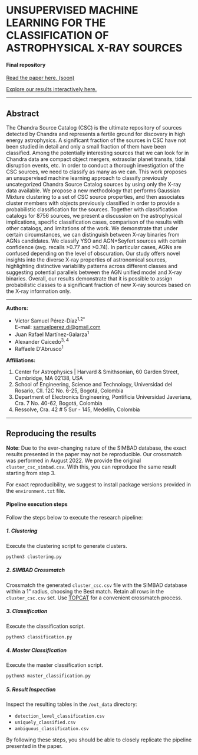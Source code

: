 #  UNSUPERVISED MACHINE LEARNING FOR THE CLASSIFICATION OF ASTROPHYSICAL X-RAY SOURCES
#### Final repository

[Read the paper here. (soon)]()

[Explore our results interactively here.](https://umlcaxs-playground.streamlit.app/)

---
## Abstract
The Chandra Source Catalog (CSC) is the ultimate repository of sources detected by Chandra and represents a fertile ground for discovery in high energy astrophysics. A significant fraction of the sources in CSC have not been studied in detail and only a small fraction of them have been classified. Among the potentially interesting sources that we can look for in Chandra data are compact object mergers, extrasolar planet transits, tidal disruption events, etc. In order to conduct a thorough investigation of the CSC sources, we need to classify as many as we can. This work proposes an unsupervised machine learning approach to classify previously uncategorized Chandra Source Catalog sources by using only the X-ray data available. We propose a new methodology that performs Gaussian Mixture clustering to a set of CSC source properties, and then associates cluster members with objects previously classified in order to provide a probabilistic classification for the sources. Together with classification catalogs for 8756 sources, we present a discussion on the astrophysical implications, specific classification cases, comparison of the results with other catalogs, and limitations of the work. We demonstrate that under certain circumstances, we can distinguish between X-ray binaries from AGNs candidates. We classify YSO and AGN+Seyfert sources with certain confidence (avg. recalls >0.77 and >0.74). In particular cases, AGNs are confused depending on the level of obscuration. Our study offers novel insights into the diverse X-ray properties of astronomical sources, highlighting distinctive variability patterns across different classes and suggesting potential parallels between the AGN unified model and X-ray binaries. Overall, our results demonstrate that it is possible to assign probabilistic classes to a significant fraction of new X-ray sources based on the X-ray information only.

---
**Authors:**

- Víctor Samuel Pérez-Díaz<sup>1,2</sup><sup>*</sup>  
  E-mail: samuelperez.di@gmail.com
- Juan Rafael Martínez-Galarza<sup>1</sup>
- Alexander Caicedo<sup>3, 4</sup>
- Raffaele D'Abrusco<sup>1</sup>

**Affiliations:**

1. Center for Astrophysics | Harvard & Smithsonian, 60 Garden Street, Cambridge, MA 02138, USA
2. School of Engineering, Science and Technology, Universidad del Rosario, Cll. 12C No. 6-25, Bogotá, Colombia
3. Department of Electronics Engineering, Pontificia Universidad Javeriana, Cra. 7 No. 40-62, Bogotá, Colombia
4. Ressolve, Cra. 42 # 5 Sur - 145, Medellín, Colombia

---
## Reproducing the results

**Note**: Due to the ever-changing nature of the SIMBAD database, the exact results presented in the paper may not be reproducible. Our crossmatch was performed in August 2022. We provide the original `cluster_csc_simbad.csv`. With this, you can reproduce the same result starting from step 3.

For exact reproducibility, we suggest to install package versions provided in the `environment.txt` file.

#### Pipeline execution steps

Follow the steps below to execute the research pipeline:

##### 1. Clustering
Execute the clustering script to generate clusters.
```bash
python3 clustering.py
```

##### 2. SIMBAD Crossmatch
Crossmatch the generated `cluster_csc.csv` file with the SIMBAD database within a 1" radius, choosing the Best match. Retain all rows in the `cluster_csc.csv` set. Use [TOPCAT](https://www.star.bris.ac.uk/~mbt/topcat/sun253/sun253.html) for a convenient crossmatch process.

##### 3. Classification
Execute the classification script.
```bash
python3 classification.py
```

##### 4. Master Classification
Execute the master classification script.
```bash
python3 master_classification.py
```

##### 5. Result Inspection
Inspect the resulting tables in the `/out_data` directory:
- `detection_level_classification.csv`
- `uniquely_classified.csv`
- `ambiguous_classification.csv`

By following these steps, you should be able to closely replicate the pipeline presented in the paper.
